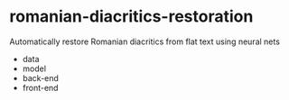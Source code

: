 # romanian-diacritics-restoration
Automatically restore Romanian diacritics from flat text using neural nets

- data
- model
- back-end
- front-end
